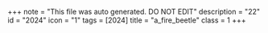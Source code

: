 +++
note = "This file was auto generated. DO NOT EDIT"
description = "22"
id = "2024"
icon = "1"
tags = [2024]
title = "a_fire_beetle"
class = 1
+++
